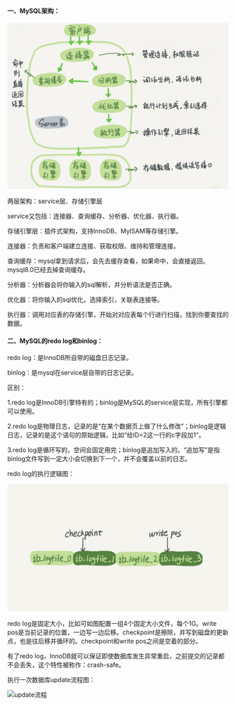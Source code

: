 #### 一、MySQL架构：

![mysql架构图2](https://github.com/g453030291/java-2/blob/master/images/mysql架构图2.png)

两层架构：service层、存储引擎层

service又包括：连接器、查询缓存、分析器、优化器、执行器。

存储引擎层：插件式架构，支持InnoDB、MyISAM等存储引擎。

连接器：负责和客户端建立连接、获取权限、维持和管理连接。

查询缓存：mysql拿到请求后，会先去缓存查看，如果命中，会直接返回。mysql8.0已经去掉查询缓存。

分析器：分析器会将你输入的sql解析，并分析语法是否正确。

优化器：将你输入的sql优化，选择索引，关联表连接等。

执行器：调用对应表的存储引擎，开始对对应表每个行进行扫描，找到你要查找的数据。

#### 二、MySQL的redo log和binlog：

redo log：是InnoDB所自带的磁盘日志记录。

binlog：是mysql在service层自带的日志记录。

区别：

1.redo log是InnoDB引擎特有的；binlog是MySQL的service层实现，所有引擎都可以使用。

2.redo log是物理日志，记录的是“在某个数据页上做了什么修改”；binlog是逻辑日志，记录的是这个语句的原始逻辑，比如“给ID=2这一行的c字段加1”。

3.redo log是循环写的，空间会固定用完；binlog是追加写入的。“追加写”是指binlog文件写到一定大小会切换到下一个，并不会覆盖以前的日志。

redo log的执行逻辑图：

![redolog逻辑图](https://github.com/g453030291/java-2/blob/master/images/redolog逻辑图.jpg)

redo log是固定大小，比如可如图配置一组4个固定大小文件，每个1G。write pos是当前记录的位置，一边写一边后移。checkpoint是擦除，并写到磁盘的更新点，也是往后移并循环的。checkpoint和write pos之间是空着的部分。

有了redo log，InnoDB就可以保证即使数据库发生异常重启，之前提交的记录都不会丢失，这个特性被称作：crash-safe。

执行一次数据库update流程图：

![update流程](https://github.com/g453030291/java-2/blob/master/images/update流程.jpg)







